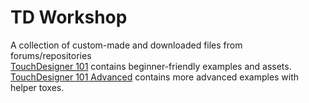 # TD Workshop
A collection of custom-made and downloaded files from forums/repositories\
[TouchDesigner 101](https://github.com/kratadata/TD-Workshop/tree/main/TouchDesigner%20101) contains beginner-friendly examples and assets.\
[TouchDesigner 101 Advanced](https://github.com/kratadata/TD-Workshop/tree/main/TouchDesigner%20Advanced%20101) contains more advanced examples with helper toxes.

